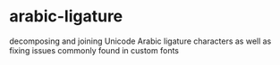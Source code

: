 # arabic-ligature
decomposing and joining Unicode Arabic ligature characters as well as fixing issues commonly found in custom fonts
